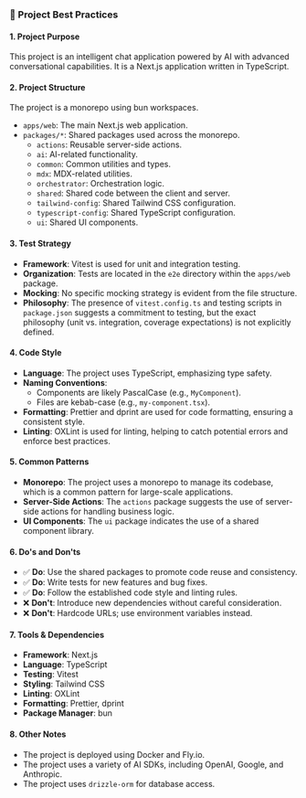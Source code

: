 ### 📘 Project Best Practices

#### 1. Project Purpose

This project is an intelligent chat application powered by AI with advanced conversational capabilities. It is a Next.js application written in TypeScript.

#### 2. Project Structure

The project is a monorepo using bun workspaces.

- `apps/web`: The main Next.js web application.
- `packages/*`: Shared packages used across the monorepo.
  - `actions`: Reusable server-side actions.
  - `ai`: AI-related functionality.
  - `common`: Common utilities and types.
  - `mdx`: MDX-related utilities.
  - `orchestrator`: Orchestration logic.
  - `shared`: Shared code between the client and server.
  - `tailwind-config`: Shared Tailwind CSS configuration.
  - `typescript-config`: Shared TypeScript configuration.
  - `ui`: Shared UI components.

#### 3. Test Strategy

- **Framework**: Vitest is used for unit and integration testing.
- **Organization**: Tests are located in the `e2e` directory within the `apps/web` package.
- **Mocking**: No specific mocking strategy is evident from the file structure.
- **Philosophy**: The presence of `vitest.config.ts` and testing scripts in `package.json` suggests a commitment to testing, but the exact philosophy (unit vs. integration, coverage expectations) is not explicitly defined.

#### 4. Code Style

- **Language**: The project uses TypeScript, emphasizing type safety.
- **Naming Conventions**:
  - Components are likely PascalCase (e.g., `MyComponent`).
  - Files are kebab-case (e.g., `my-component.tsx`).
- **Formatting**: Prettier and dprint are used for code formatting, ensuring a consistent style.
- **Linting**: OXLint is used for linting, helping to catch potential errors and enforce best practices.

#### 5. Common Patterns

- **Monorepo**: The project uses a monorepo to manage its codebase, which is a common pattern for large-scale applications.
- **Server-Side Actions**: The `actions` package suggests the use of server-side actions for handling business logic.
- **UI Components**: The `ui` package indicates the use of a shared component library.

#### 6. Do's and Don'ts

- ✅ **Do**: Use the shared packages to promote code reuse and consistency.
- ✅ **Do**: Write tests for new features and bug fixes.
- ✅ **Do**: Follow the established code style and linting rules.
- ❌ **Don't**: Introduce new dependencies without careful consideration.
- ❌ **Don't**: Hardcode URLs; use environment variables instead.

#### 7. Tools & Dependencies

- **Framework**: Next.js
- **Language**: TypeScript
- **Testing**: Vitest
- **Styling**: Tailwind CSS
- **Linting**: OXLint
- **Formatting**: Prettier, dprint
- **Package Manager**: bun

#### 8. Other Notes

- The project is deployed using Docker and Fly.io.
- The project uses a variety of AI SDKs, including OpenAI, Google, and Anthropic.
- The project uses `drizzle-orm` for database access.
